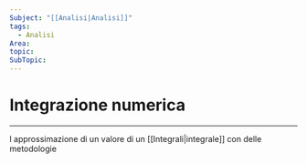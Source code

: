 ```yaml
---
Subject: "[[Analisi|Analisi]]"
tags:
  - Analisi
Area: 
topic: 
SubTopic: 
---
```

# Integrazione numerica
---
l approssimazione di un valore di un [[Integrali|integrale]] con delle metodologie